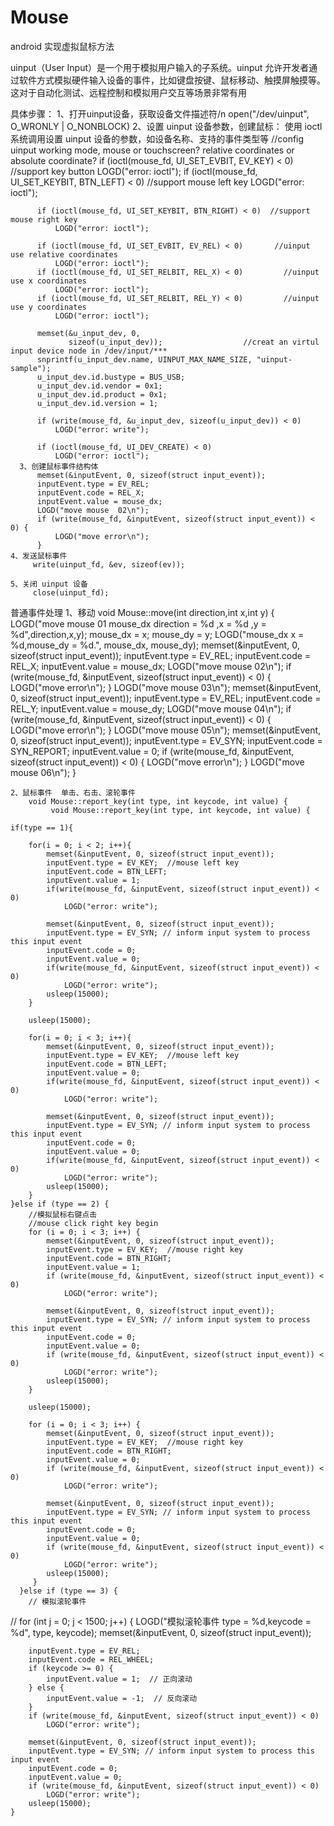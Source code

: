 # Mouse
android 实现虚拟鼠标方法

uinput（User Input）是一个用于模拟用户输入的子系统。uinput 允许开发者通过软件方式模拟硬件输入设备的事件，比如键盘按键、鼠标移动、触摸屏触摸等。这对于自动化测试、远程控制和模拟用户交互等场景非常有用

具体步骤：
       1、打开uinput设备，获取设备文件描述符/n
          open("/dev/uinput", O_WRONLY | O_NONBLOCK)
       2、设置 uinput 设备参数，创建鼠标： 使用 ioctl 系统调用设置 uinput 设备的参数，如设备名称、支持的事件类型等
          //config uinput working mode,  mouse or touchscreen?  relative coordinates or absolute coordinate?
          if (ioctl(mouse_fd, UI_SET_EVBIT, EV_KEY) < 0)         //support key button
              LOGD("error: ioctl");
          if (ioctl(mouse_fd, UI_SET_KEYBIT, BTN_LEFT) < 0)  //support mouse left key
              LOGD("error: ioctl");
      
          if (ioctl(mouse_fd, UI_SET_KEYBIT, BTN_RIGHT) < 0)  //support mouse right key
              LOGD("error: ioctl");
      
          if (ioctl(mouse_fd, UI_SET_EVBIT, EV_REL) < 0)       //uinput use relative coordinates
              LOGD("error: ioctl");
          if (ioctl(mouse_fd, UI_SET_RELBIT, REL_X) < 0)         //uinput use x coordinates
              LOGD("error: ioctl");
          if (ioctl(mouse_fd, UI_SET_RELBIT, REL_Y) < 0)         //uinput use y coordinates
              LOGD("error: ioctl");

          memset(&u_input_dev, 0,
                 sizeof(u_input_dev));                  //creat an virtul input device node in /dev/input/***
          snprintf(u_input_dev.name, UINPUT_MAX_NAME_SIZE, "uinput-sample");
          u_input_dev.id.bustype = BUS_USB;
          u_input_dev.id.vendor = 0x1;
          u_input_dev.id.product = 0x1;
          u_input_dev.id.version = 1;
      
          if (write(mouse_fd, &u_input_dev, sizeof(u_input_dev)) < 0)
              LOGD("error: write");
      
          if (ioctl(mouse_fd, UI_DEV_CREATE) < 0)
              LOGD("error: ioctl");
      3、创建鼠标事件结构体
          memset(&inputEvent, 0, sizeof(struct input_event));
          inputEvent.type = EV_REL;
          inputEvent.code = REL_X;
          inputEvent.value = mouse_dx;
          LOGD("move mouse  02\n");
          if (write(mouse_fd, &inputEvent, sizeof(struct input_event)) < 0) {
              LOGD("move error\n");
          }
    4、发送鼠标事件
         write(uinput_fd, &ev, sizeof(ev));

    5、关闭 uinput 设备
         close(uinput_fd);


普通事件处理
    1、移动
    void Mouse::move(int direction,int x,int y) {
        LOGD("move mouse  01 mouse_dx direction = %d ,x = %d ,y = %d",direction,x,y);
        mouse_dx = x;
        mouse_dy = y;
        LOGD("mouse_dx x = %d,mouse_dy = %d.", mouse_dx, mouse_dy);
        memset(&inputEvent, 0, sizeof(struct input_event));
        inputEvent.type = EV_REL;
        inputEvent.code = REL_X;
        inputEvent.value = mouse_dx;
        LOGD("move mouse  02\n");
        if (write(mouse_fd, &inputEvent, sizeof(struct input_event)) < 0) {
            LOGD("move error\n");
        }
        LOGD("move mouse  03\n");
        memset(&inputEvent, 0, sizeof(struct input_event));
        inputEvent.type = EV_REL;
        inputEvent.code = REL_Y;
        inputEvent.value = mouse_dy;
        LOGD("move mouse  04\n");
        if (write(mouse_fd, &inputEvent, sizeof(struct input_event)) < 0) {
            LOGD("move error\n");
        }
        LOGD("move mouse  05\n");
        memset(&inputEvent, 0, sizeof(struct input_event));
        inputEvent.type = EV_SYN;
        inputEvent.code = SYN_REPORT;
        inputEvent.value = 0;
        if (write(mouse_fd, &inputEvent, sizeof(struct input_event)) < 0) {
            LOGD("move error\n");
        }
        LOGD("move mouse  06\n");
    }

    2、鼠标事件  单击、右击、滚轮事件
        void Mouse::report_key(int type, int keycode, int value) {
             void Mouse::report_key(int type, int keycode, int value) {

    if(type == 1){

        for(i = 0; i < 2; i++){
            memset(&inputEvent, 0, sizeof(struct input_event));
            inputEvent.type = EV_KEY;  //mouse left key
            inputEvent.code = BTN_LEFT;
            inputEvent.value = 1;
            if(write(mouse_fd, &inputEvent, sizeof(struct input_event)) < 0)
                LOGD("error: write");

            memset(&inputEvent, 0, sizeof(struct input_event));
            inputEvent.type = EV_SYN; // inform input system to process this input event
            inputEvent.code = 0;
            inputEvent.value = 0;
            if(write(mouse_fd, &inputEvent, sizeof(struct input_event)) < 0)
                LOGD("error: write");
            usleep(15000);
        }

        usleep(15000);

        for(i = 0; i < 3; i++){
            memset(&inputEvent, 0, sizeof(struct input_event));
            inputEvent.type = EV_KEY;  //mouse left key
            inputEvent.code = BTN_LEFT;
            inputEvent.value = 0;
            if(write(mouse_fd, &inputEvent, sizeof(struct input_event)) < 0)
                LOGD("error: write");

            memset(&inputEvent, 0, sizeof(struct input_event));
            inputEvent.type = EV_SYN; // inform input system to process this input event
            inputEvent.code = 0;
            inputEvent.value = 0;
            if(write(mouse_fd, &inputEvent, sizeof(struct input_event)) < 0)
                LOGD("error: write");
            usleep(15000);
        }
    }else if (type == 2) {
        //模拟鼠标右键点击
        //mouse click right key begin
        for (i = 0; i < 3; i++) {
            memset(&inputEvent, 0, sizeof(struct input_event));
            inputEvent.type = EV_KEY;  //mouse right key
            inputEvent.code = BTN_RIGHT;
            inputEvent.value = 1;
            if (write(mouse_fd, &inputEvent, sizeof(struct input_event)) < 0)
                LOGD("error: write");

            memset(&inputEvent, 0, sizeof(struct input_event));
            inputEvent.type = EV_SYN; // inform input system to process this input event
            inputEvent.code = 0;
            inputEvent.value = 0;
            if (write(mouse_fd, &inputEvent, sizeof(struct input_event)) < 0)
                LOGD("error: write");
            usleep(15000);
        }

        usleep(15000);

        for (i = 0; i < 3; i++) {
            memset(&inputEvent, 0, sizeof(struct input_event));
            inputEvent.type = EV_KEY;  //mouse right key
            inputEvent.code = BTN_RIGHT;
            inputEvent.value = 0;
            if (write(mouse_fd, &inputEvent, sizeof(struct input_event)) < 0)
                LOGD("error: write");

            memset(&inputEvent, 0, sizeof(struct input_event));
            inputEvent.type = EV_SYN; // inform input system to process this input event
            inputEvent.code = 0;
            inputEvent.value = 0;
            if (write(mouse_fd, &inputEvent, sizeof(struct input_event)) < 0)
                LOGD("error: write");
            usleep(15000);
         }
      }else if (type == 3) {
        // 模拟滚轮事件
//        for (int j = 0; j < 1500; j++) {
        LOGD("模拟滚轮事件 type = %d,keycode = %d", type, keycode);
        memset(&inputEvent, 0, sizeof(struct input_event));

        inputEvent.type = EV_REL;
        inputEvent.code = REL_WHEEL;
        if (keycode >= 0) {
            inputEvent.value = 1;  // 正向滚动
        } else {
            inputEvent.value = -1;  // 反向滚动
        }
        if (write(mouse_fd, &inputEvent, sizeof(struct input_event)) < 0)
            LOGD("error: write");

        memset(&inputEvent, 0, sizeof(struct input_event));
        inputEvent.type = EV_SYN; // inform input system to process this input event
        inputEvent.code = 0;
        inputEvent.value = 0;
        if (write(mouse_fd, &inputEvent, sizeof(struct input_event)) < 0)
            LOGD("error: write");
        usleep(15000);
    }
